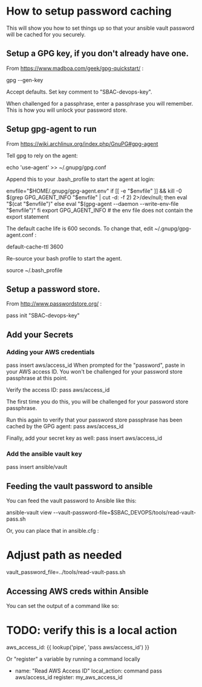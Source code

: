 # How to setup password caching

This will show you how to set things up so that your ansible vault password will be cached for you securely.

## Setup a GPG key, if you don't already have one.

From https://www.madboa.com/geek/gpg-quickstart/ :

gpg --gen-key

Accept defaults.  Set key comment to "SBAC-devops-key".

When challenged for a passphrase, enter a passphrase you will remember.
This is how you will unlock your password store.

## Setup gpg-agent to run

From https://wiki.archlinux.org/index.php/GnuPG#gpg-agent

Tell gpg to rely on the agent:

  echo 'use-agent' >> ~/.gnupg/gpg.conf

Append this to your .bash_profile to start the agent at login:

  envfile="$HOME/.gnupg/gpg-agent.env"
  if [[ -e "$envfile" ]] && kill -0 $(grep GPG_AGENT_INFO "$envfile" | cut -d: -f 2) 2>/dev/null; then
      eval "$(cat "$envfile")"
  else
      eval "$(gpg-agent --daemon --write-env-file "$envfile")"
  fi
  export GPG_AGENT_INFO  # the env file does not contain the export statement

The default cache life is 600 seconds.  To change that, edit ~/.gnupg/gpg-agent.conf :

  default-cache-ttl 3600

Re-source your bash profile to start the agent.

  source ~/.bash_profile

## Setup a password store.

From http://www.passwordstore.org/ :

pass init "SBAC-devops-key"

## Add your Secrets


### Adding your AWS credentials

pass insert aws/access_id
When prompted for the "password", paste in your AWS access ID.
You won't be challenged for your password store passphrase at this point.

Verify the access ID:
pass aws/access_id

The first time you do this, you will be challenged for your password store passphrase.

Run this again to verify that your password store passphrase has been cached by the GPG agent:
pass aws/access_id

Finally, add your secret key as well:
pass insert aws/access_id

### Add the ansible vault key

pass insert ansible/vault

## Feeding the vault password to ansible

You can feed the vault password to Ansible like this:

ansible-vault view --vault-password-file=$SBAC_DEVOPS/tools/read-vault-pass.sh

Or, you can place that in ansible.cfg :

# Adjust path as needed
vault_password_file=../tools/read-vault-pass.sh


## Accessing AWS creds within Ansible

You can set the output of a command like so:

# TODO: verify this is a local action
  aws_access_id: {{ lookup('pipe', 'pass aws/access_id') }}

Or "register" a variable by running a command locally

 - name: "Read AWS Access ID"
   local_action: command pass aws/access_id
   register: my_aws_access_id
